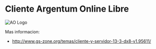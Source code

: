 # Cliente Argentum Online Libre
![AO Logo](https://ao-libre.github.io/ao-website/assets/images/logo.png)

Mas informacion:
* http://www.gs-zone.org/temas/cliente-y-servidor-13-3-dx8-v1.95611/
